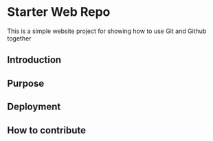# Starter Web Repo

This is a simple website project for showing how to use Git and Github together

## Introduction

## Purpose

## Deployment

## How to contribute